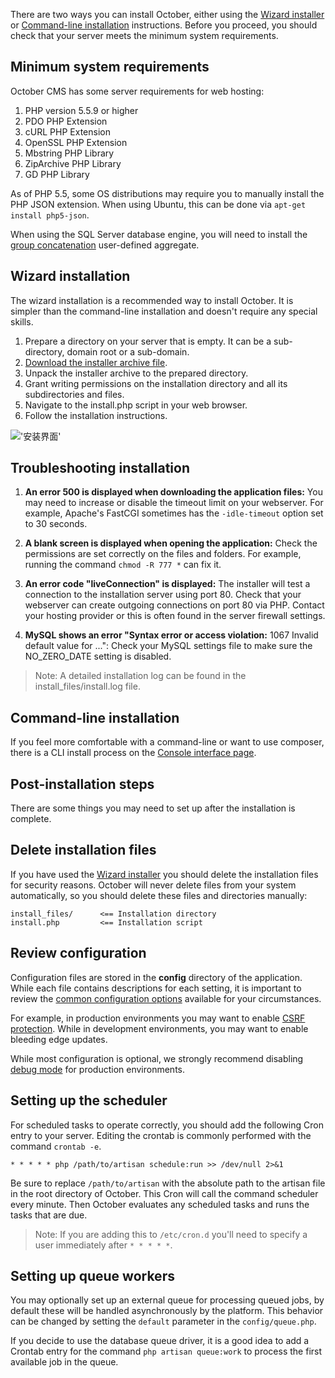 There are two ways you can install October, either using the [Wizard installer]('') or [Command-line installation]('') instructions. Before you proceed, you should check that your server meets the minimum system requirements.

## Minimum system requirements

October CMS has some server requirements for web hosting:

1. PHP version 5.5.9 or higher
2. PDO PHP Extension
3. cURL PHP Extension
4. OpenSSL PHP Extension
5. Mbstring PHP Library
6. ZipArchive PHP Library
7. GD PHP Library


As of PHP 5.5, some OS distributions may require you to manually install the PHP JSON extension. When using Ubuntu, this can be done via `apt-get install php5-json`.

When using the SQL Server database engine, you will need to install the [group concatenation]('https://groupconcat.codeplex.com/') user-defined aggregate.

## Wizard installation

The wizard installation is a recommended way to install October. It is simpler than the command-line installation and doesn't require any special skills.

1. Prepare a directory on your server that is empty. It can be a sub-directory, domain root or a sub-domain.
2. [Download the installer archive file]('').
3. Unpack the installer archive to the prepared directory.
4. Grant writing permissions on the installation directory and all its subdirectories and files.
5. Navigate to the install.php script in your web browser.
6. Follow the installation instructions.

!['安装界面']('https://github.com/octobercms/docs/blob/master/images/wizard-installer.png?raw=true')

## Troubleshooting installation

1. **An error 500 is displayed when downloading the application files:** You may need to increase or disable the timeout limit on your webserver. For example, Apache's FastCGI sometimes has the `-idle-timeout` option set to 30 seconds.

2. **A blank screen is displayed when opening the application:** Check the permissions are set correctly on the files and folders. For example, running the command `chmod -R 777 *` can fix it.

3. **An error code "liveConnection" is displayed:** The installer will test a connection to the installation server using port 80. Check that your webserver can create outgoing connections on port 80 via PHP. Contact your hosting provider or this is often found in the server firewall settings.

4. **MySQL shows an error "Syntax error or access violation:** 1067 Invalid default value for ...": Check your MySQL settings file to make sure the NO_ZERO_DATE setting is disabled.

> Note: A detailed installation log can be found in the install_files/install.log file.

## Command-line installation

If you feel more comfortable with a command-line or want to use composer, there is a CLI install process on the [Console interface page]('').

## Post-installation steps

There are some things you may need to set up after the installation is complete.

## Delete installation files

If you have used the [Wizard installer]('') you should delete the installation files for security reasons. October will never delete files from your system automatically, so you should delete these files and directories manually:
```
install_files/      <== Installation directory
install.php         <== Installation script
```

## Review configuration

Configuration files are stored in the **config** directory of the application. While each file contains descriptions for each setting, it is important to review the [common configuration options]('') available for your circumstances.

For example, in production environments you may want to enable [CSRF protection](''). While in development environments, you may want to enable bleeding edge updates.

While most configuration is optional, we strongly recommend disabling [debug mode]('') for production environments.

## Setting up the scheduler

For scheduled tasks to operate correctly, you should add the following Cron entry to your server. Editing the crontab is commonly performed with the command `crontab -e`.
```
* * * * * php /path/to/artisan schedule:run >> /dev/null 2>&1
```

Be sure to replace `/path/to/artisan` with the absolute path to the artisan file in the root directory of October. This Cron will call the command scheduler every minute. Then October evaluates any scheduled tasks and runs the tasks that are due.

> Note: If you are adding this to `/etc/cron.d` you'll need to specify a user immediately after `* * * * *`.

## Setting up queue workers

You may optionally set up an external queue for processing queued jobs, by default these will be handled asynchronously by the platform. This behavior can be changed by setting the `default` parameter in the `config/queue.php`.

If you decide to use the database queue driver, it is a good idea to add a Crontab entry for the command `php artisan queue:work` to process the first available job in the queue.
